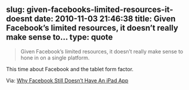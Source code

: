 slug: given-facebooks-limited-resources-it-doesnt
date: 2010-11-03 21:46:38
title: Given Facebook’s limited resources, it doesn’t really make sense to...
type: quote
---

> Given Facebook’s limited resources, it doesn’t really make sense to hone in on a single platform.

This time about Facebook and the tablet form factor.

 Via: [Why Facebook Still Doesn’t Have An iPad App](http://techcrunch.com/2010/11/03/facebook-ipad/)
